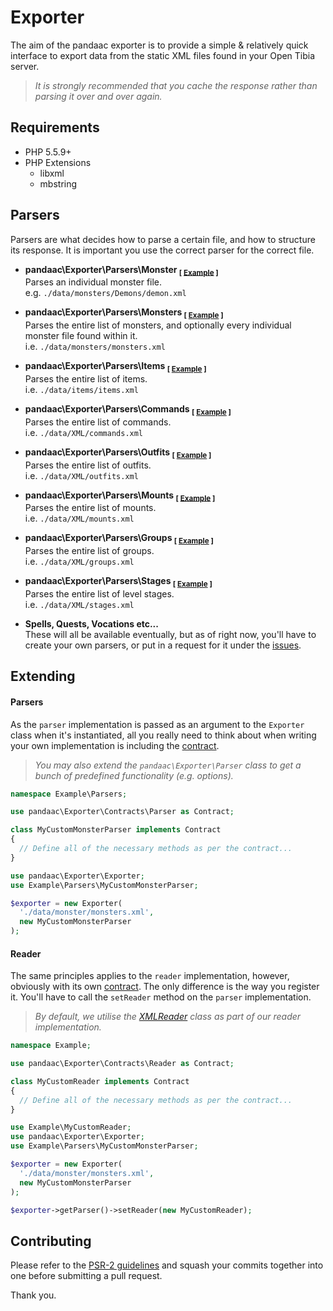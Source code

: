 # Exporter
The aim of the pandaac exporter is to provide a simple & relatively quick interface to export data from the static XML files found in your Open Tibia server.

> _It is strongly recommended that you cache the response rather than parsing it over and over again._

## Requirements
* PHP 5.5.9+
* PHP Extensions
  * libxml
  * mbstring

## Parsers
Parsers are what decides how to parse a certain file, and how to structure its response. It is important you use the correct parser for the correct file.

+ **pandaac\Exporter\Parsers\Monster <sub>[ [Example](https://github.com/pandaac/exporter/wiki/Example:-Individual-monster-(e.g.-demon.xml)) ]</sub>**  
   Parses an individual monster file.  
   e.g. `./data/monsters/Demons/demon.xml`

+ **pandaac\Exporter\Parsers\Monsters <sub>[ [Example](https://github.com/pandaac/exporter/wiki/Example:-Monster-list-(monsters.xml)) ]</sub>**  
   Parses the entire list of monsters, and optionally every individual monster file found within it.  
   i.e. `./data/monsters/monsters.xml`

+ **pandaac\Exporter\Parsers\Items <sub>[ [Example](https://github.com/pandaac/exporter/wiki/Example:-Item-list-(items.xml)) ]</sub>**  
   Parses the entire list of items.  
   i.e. `./data/items/items.xml`

+ **pandaac\Exporter\Parsers\Commands <sub>[ [Example](https://github.com/pandaac/exporter/wiki/Example:-Commands-list-(commands.xml)) ]</sub>**  
   Parses the entire list of commands.  
   i.e. `./data/XML/commands.xml`

+ **pandaac\Exporter\Parsers\Outfits <sub>[ [Example](https://github.com/pandaac/exporter/wiki/Example:-Outfits-list-(outfits.xml)) ]</sub>**  
   Parses the entire list of outfits.  
   i.e. `./data/XML/outfits.xml`

+ **pandaac\Exporter\Parsers\Mounts <sub>[ [Example](https://github.com/pandaac/exporter/wiki/Example:-Mounts-list-(mounts.xml)) ]</sub>**  
   Parses the entire list of mounts.  
   i.e. `./data/XML/mounts.xml`

+ **pandaac\Exporter\Parsers\Groups <sub>[ [Example](https://github.com/pandaac/exporter/wiki/Example:-Groups-list-(groups.xml)) ]</sub>**  
   Parses the entire list of groups.  
   i.e. `./data/XML/groups.xml`

+ **pandaac\Exporter\Parsers\Stages <sub>[ [Example](https://github.com/pandaac/exporter/wiki/Example:-Level-stages-(stages.xml)) ]</sub>**  
   Parses the entire list of level stages.  
   i.e. `./data/XML/stages.xml`

+ **Spells, Quests, Vocations etc...**  
   These will all be available eventually, but as of right now, you'll have to create your own parsers, or put in a request for it under the [issues](https://github.com/pandaac/exporter/issues).

## Extending
#### Parsers
As the `parser` implementation is passed as an argument to the `Exporter` class when it's instantiated, all you really need to think about when writing your own implementation is including the [contract](https://github.com/pandaac/exporter/blob/master/src/Contracts/Parser.php).

> _You may also extend the `pandaac\Exporter\Parser` class to get a bunch of predefined functionality (e.g. options)._

```php
namespace Example\Parsers;

use pandaac\Exporter\Contracts\Parser as Contract;

class MyCustomMonsterParser implements Contract
{
  // Define all of the necessary methods as per the contract...
}
```

```php
use pandaac\Exporter\Exporter;
use Example\Parsers\MyCustomMonsterParser;

$exporter = new Exporter(
  './data/monster/monsters.xml',
  new MyCustomMonsterParser
);
```

#### Reader
The same principles applies to the `reader` implementation, however, obviously with its own [contract](https://github.com/pandaac/exporter/blob/master/src/Contracts/Reader.php). The only difference is the way you register it. You'll have to call the `setReader` method on the `parser` implementation.

> _By default, we utilise the [XMLReader](http://php.net/manual/en/book.xmlreader.php) class as part of our reader implementation._

```php
namespace Example;

use pandaac\Exporter\Contracts\Reader as Contract;

class MyCustomReader implements Contract
{
  // Define all of the necessary methods as per the contract...
}
```

```php
use Example\MyCustomReader;
use pandaac\Exporter\Exporter;
use Example\Parsers\MyCustomMonsterParser;

$exporter = new Exporter(
  './data/monster/monsters.xml',
  new MyCustomMonsterParser
);

$exporter->getParser()->setReader(new MyCustomReader);
```

## Contributing
Please refer to the [PSR-2 guidelines](http://www.php-fig.org/psr/psr-2/) and squash your commits together into one before submitting a pull request.

Thank you.
